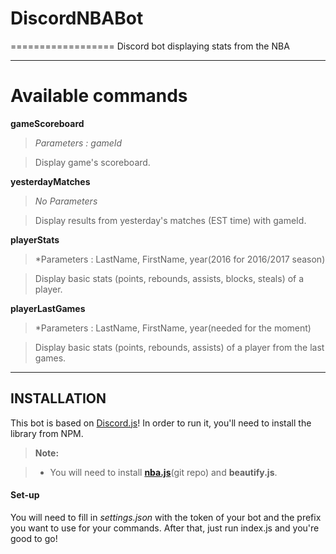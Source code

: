 # DiscordNBABot
==================
Discord bot displaying stats from the NBA

-----------

# Available commands

**gameScoreboard**

 >*Parameters : gameId*
 
 >Display game's scoreboard.
 
**yesterdayMatches**

 >*No Parameters*
 
 >Display results from yesterday's matches (EST time) with gameId.
 
**playerStats**

 >*Parameters : LastName, FirstName, year(2016 for 2016/2017 season)
 
 >Display basic stats (points, rebounds, assists, blocks, steals) of a player.
 
 **playerLastGames**

 >*Parameters : LastName, FirstName, year(needed for the moment)
 
 >Display basic stats (points, rebounds, assists) of a player from the last games.

----------

INSTALLATION
-------------

This bot is based on [Discord.js](https://discord.js.org/)! In order to run it, you'll need to install the library from NPM.

> **Note:**

> - You will need to install **[nba.js](https://github.com/kshvmdn/nba.js/)**(git repo) and **beautify.js**.

#### <i class="icon-file"></i> Set-up

You will need to fill in *settings.json* with the token of your bot and the prefix you want to use for your commands. After that, just run index.js and you're good to go!
